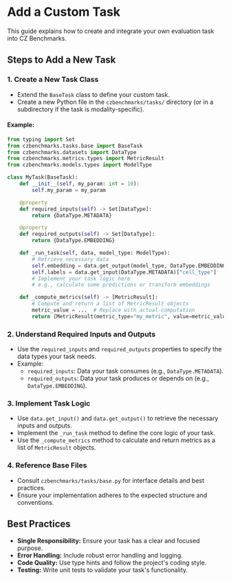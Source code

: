 # Add a Custom Task

This guide explains how to create and integrate your own evaluation task into CZ Benchmarks.

## Steps to Add a New Task

### 1. Create a New Task Class
- Extend the `BaseTask` class to define your custom task.
- Create a new Python file in the `czbenchmarks/tasks/` directory (or in a subdirectory if the task is modality-specific).

#### Example:
```python
from typing import Set
from czbenchmarks.tasks.base import BaseTask
from czbenchmarks.datasets import DataType
from czbenchmarks.metrics.types import MetricResult
from czbenchmarks.models.types import ModelType

class MyTask(BaseTask):
    def __init__(self, my_param: int = 10):
        self.my_param = my_param

    @property
    def required_inputs(self) -> Set[DataType]:
        return {DataType.METADATA}

    @property
    def required_outputs(self) -> Set[DataType]:
        return {DataType.EMBEDDING}

    def _run_task(self, data, model_type: ModelType):
        # Retrieve necessary data
        self.embedding = data.get_output(model_type, DataType.EMBEDDING)
        self.labels = data.get_input(DataType.METADATA)["cell_type"]
        # Implement your task logic here
        # e.g., calculate some predictions or transform embeddings

    def _compute_metrics(self) -> [MetricResult]:
        # Compute and return a list of MetricResult objects
        metric_value = ...  # Replace with actual computation
        return [MetricResult(metric_type="my_metric", value=metric_value)]
```

### 2. Understand Required Inputs and Outputs
- Use the `required_inputs` and `required_outputs` properties to specify the data types your task needs.
- Example:
  - `required_inputs`: Data your task consumes (e.g., `DataType.METADATA`).
  - `required_outputs`: Data your task produces or depends on (e.g., `DataType.EMBEDDING`).

### 3. Implement Task Logic
- Use `data.get_input()` and `data.get_output()` to retrieve the necessary inputs and outputs.
- Implement the `_run_task` method to define the core logic of your task.
- Use the `_compute_metrics` method to calculate and return metrics as a list of `MetricResult` objects.

### 4. Reference Base Files
- Consult `czbenchmarks/tasks/base.py` for interface details and best practices.
- Ensure your implementation adheres to the expected structure and conventions.

## Best Practices
- **Single Responsibility:** Ensure your task has a clear and focused purpose.
- **Error Handling:** Include robust error handling and logging.
- **Code Quality:** Use type hints and follow the project's coding style.
- **Testing:** Write unit tests to validate your task's functionality.
